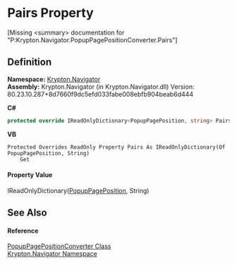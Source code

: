 # Pairs Property


\[Missing &lt;summary&gt; documentation for "P:Krypton.Navigator.PopupPagePositionConverter.Pairs"\]



## Definition
**Namespace:** <a href="a21ac074-d119-3dc6-bd1c-d3a12c0128bc.md">Krypton.Navigator</a>  
**Assembly:** Krypton.Navigator (in Krypton.Navigator.dll) Version: 80.23.10.287+8d7660f9dc5efd033fabe008ebfb904beab6d444

**C#**
``` C#
protected override IReadOnlyDictionary<PopupPagePosition, string> Pairs { get; }
```
**VB**
``` VB
Protected Overrides ReadOnly Property Pairs As IReadOnlyDictionary(Of PopupPagePosition, String)
	Get
```



#### Property Value
IReadOnlyDictionary(<a href="30d9e0cb-ae2f-690c-d2e2-6286e91ba3b3.md">PopupPagePosition</a>, String)

## See Also


#### Reference
<a href="801913bd-9b59-4df2-ccea-a18be0832bf7.md">PopupPagePositionConverter Class</a>  
<a href="a21ac074-d119-3dc6-bd1c-d3a12c0128bc.md">Krypton.Navigator Namespace</a>  
